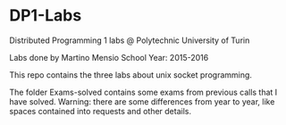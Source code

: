 # DP1-Labs
Distributed Programming 1 labs @ Polytechnic University of Turin

Labs done by Martino Mensio School Year: 2015-2016

This repo contains the three labs about unix socket programming.

The folder Exams-solved contains some exams from previous calls that I have solved.
Warning: there are some differences from year to year, like spaces contained into requests and other details.
